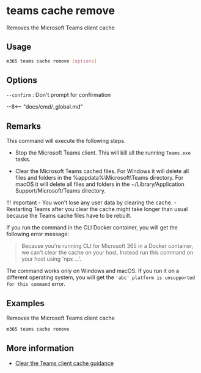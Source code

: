 # teams cache remove

Removes the Microsoft Teams client cache

## Usage

```sh
m365 teams cache remove [options]
```

## Options

`--confirm`
: Don't prompt for confirmation

--8<-- "docs/cmd/_global.md"

## Remarks

This command will execute the following steps.

- Stop the Microsoft Teams client. This will kill all the running `Teams.exe` tasks.

- Clear the Microsoft Teams cached files. For Windows it will delete all files and folders in the %appdata%\Microsoft\Teams directory. For macOS it will delete all files and folders in the  ~/Library/Application Support/Microsoft/Teams directory.

!!! important
    - You won't lose any user data by clearing the cache.
    - Restarting Teams after you clear the cache might take longer than usual because the Teams cache files have to be rebuilt.

If you run the command in the CLI Docker container, you will get the following error message:

> Because you're running CLI for Microsoft 365 in a Docker container, we can't clear the cache on your host. Instead run this command on your host using 'npx ...'.

The command works only on Windows and macOS. If you run it on a different operating system, you will get the `'abc' platform is unsupported for this command` error.

## Examples

Removes the Microsoft Teams client cache

```sh
m365 teams cache remove
```

## More information

- [Clear the Teams client cache guidance](https://docs.microsoft.com/microsoftteams/troubleshoot/teams-administration/clear-teams-cache)
